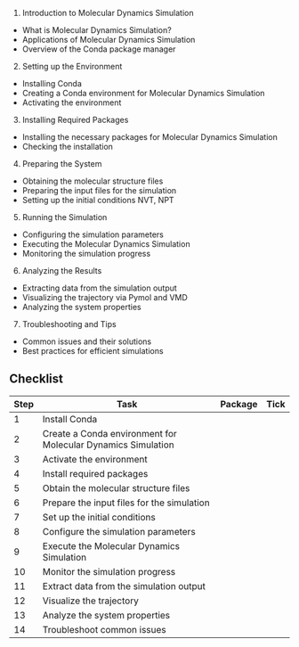 1. Introduction to Molecular Dynamics Simulation
- What is Molecular Dynamics Simulation?
- Applications of Molecular Dynamics Simulation
- Overview of the Conda package manager

2. Setting up the Environment
- Installing Conda
- Creating a Conda environment for Molecular Dynamics Simulation
- Activating the environment

3. Installing Required Packages
- Installing the necessary packages for Molecular Dynamics Simulation
- Checking the installation

4. Preparing the System
- Obtaining the molecular structure files
- Preparing the input files for the simulation
- Setting up the initial conditions NVT, NPT

5. Running the Simulation
- Configuring the simulation parameters 
- Executing the Molecular Dynamics Simulation
- Monitoring the simulation progress

6. Analyzing the Results
- Extracting data from the simulation output
- Visualizing the trajectory via Pymol and VMD
- Analyzing the system properties

7. Troubleshooting and Tips
- Common issues and their solutions
- Best practices for efficient simulations


## Checklist 

| Step | Task | Package | Tick |
|------|-----------------------------------------------------------|:-------------:| -----:|
| 1 | Install Conda |||
| 2 | Create a Conda environment for Molecular Dynamics Simulation |||
| 3 | Activate the environment |||
| 4 | Install required packages |||
| 5 | Obtain the molecular structure files |||
| 6 | Prepare the input files for the simulation |||
| 7 | Set up the initial conditions |||
| 8 | Configure the simulation parameters |||
| 9 | Execute the Molecular Dynamics Simulation |||
| 10 | Monitor the simulation progress |||
| 11 | Extract data from the simulation output |||
| 12 | Visualize the trajectory |||
| 13 | Analyze the system properties |||
| 14 | Troubleshoot common issues |||


